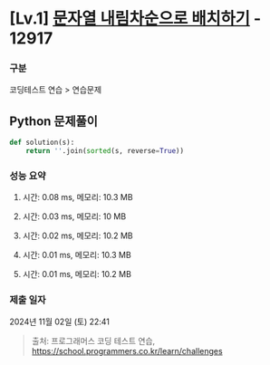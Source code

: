 # [Lv.1] [문자열 내림차순으로 배치하기](https://school.programmers.co.kr/learn/courses/30/lessons/12917?language=python3) - 12917 

### 구분

코딩테스트 연습 > 연습문제

## Python 문제풀이

```py
def solution(s):
    return ''.join(sorted(s, reverse=True))
```

### 성능 요약

1. 시간: 0.08 ms, 메모리: 10.3 MB

2. 시간: 0.03 ms, 메모리: 10 MB
3. 시간: 0.02 ms, 메모리: 10.2 MB
4. 시간: 0.01 ms, 메모리: 10.3 MB
5. 시간: 0.01 ms, 메모리: 10.2 MB

### 제출 일자

2024년 11월 02일 (토) 22:41

> 출처: 프로그래머스 코딩 테스트 연습, https://school.programmers.co.kr/learn/challenges